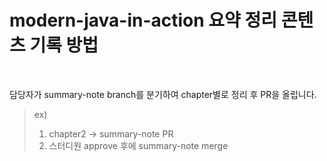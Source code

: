 # modern-java-in-action 요약 정리 콘텐츠 기록 방법
<br>

담당자가 summary-note branch를 분기하여 chapter별로 정리 후 PR을 올립니다.
> ex) 
> 1. chapter2 -> summary-note PR
> 2. 스터디원 approve 후에 summary-note merge

